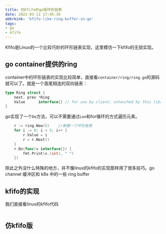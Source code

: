 ```yaml
---
title: 仿Kfifo的go版环形链表
date: 2022-03-11 17:45:39
abbrkink: 'kfifo-like-ring-buffer-in-go'
tags:
- go
- kfifo
---
```

Kfifo是Linux的一个比较巧妙的环形链表实现，这里模仿一下kfifo的无锁实现。
<!-- more -->

## go container提供的ring

container中的环形链表的实现比较简单，直接看`container/ring/ring.go`的源码就可以了。就是一个首尾相连的双向链表：

```go
type Ring struct {
	next, prev *Ring
	Value      interface{} // for use by client; untouched by this library
}
```

go实现了一个`Do`方法，可以不需要通过`Len`和for循环的方式遍历元素。

```go
    r := ring.New(5)    //新建一个环形链表
	for i := 0; i < 5; i++ {
		r.Value = i
		r = r.Next()
	}
	r.Do(func(v interface{}) {
		fmt.Print(v.(int), " ")
	})
```

除此之外没什么特殊的地方，并不像linux的kfifo的实现那样用了很多技巧。go channel 缓冲区和 k8s 中的一些 ring buffer

## kfifo的实现

我们直接看linux的kfifo代码

```c

```

## 仿kfifo版


